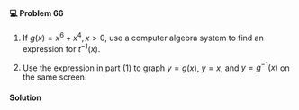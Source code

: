 <div class="alert alert-warning" role="alert">
<h4 class="alert-heading">💻 Problem 66</h4>

1. If $g(x) = x^6 + x^4, x > 0$, use a computer algebra system to find an expression for $t^{-1}(x)$.

2. Use the expression in part (1) to graph $y = g(x)$, $y = x$, and $y = g^{-1}(x)$ on the same screen.

</div>

<div class="alert alert-success" role="alert">
<h4 class="alert-heading">Solution</h4>



</div>

